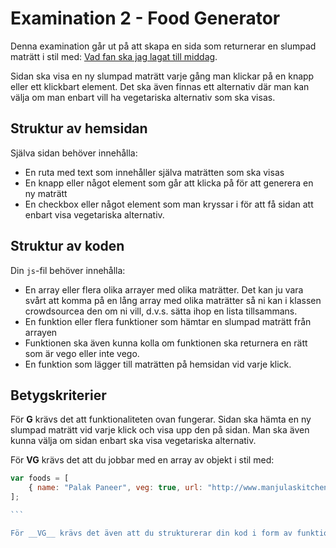 # Examination 2 - Food Generator

Denna examination går ut på att skapa en sida som returnerar en slumpad maträtt i stil med: [Vad fan ska jag lagat till middag](http://vadfanskajaglagatillmiddag.nu/). 

Sidan ska visa en ny slumpad maträtt varje gång man klickar på en knapp eller ett klickbart element. Det ska även finnas ett alternativ där man kan välja om man enbart vill ha vegetariska alternativ som ska visas.

## Struktur av hemsidan

Själva sidan behöver innehålla:
* En ruta med text som innehåller själva maträtten som ska visas
* En knapp eller något element som går att klicka på för att generera en ny maträtt
* En checkbox eller något element som man kryssar i för att få sidan att enbart visa vegetariska alternativ.

## Struktur av koden

Din `js`-fil behöver innehålla:
* En array eller flera olika arrayer med olika maträtter. Det kan ju vara svårt att komma på en lång array med olika maträtter så ni kan i klassen crowdsourcea den om ni vill, d.v.s. sätta ihop en lista tillsammans.
* En funktion eller flera funktioner som hämtar en slumpad maträtt från arrayen
* Funktionen ska även kunna kolla om funktionen ska returnera en rätt som är vego eller inte vego.
* En funktion som lägger till maträtten på hemsidan vid varje klick.


## Betygskriterier

För __G__ krävs det att funktionaliteten ovan fungerar. Sidan ska hämta en ny slumpad maträtt vid varje klick och visa upp den på sidan. Man ska även kunna välja om sidan enbart ska visa vegetariska alternativ.

För __VG__ krävs det att du jobbar med en array av objekt i stil med:

``````javascript
var foods = [
    { name: "Palak Paneer", veg: true, url: "http://www.manjulaskitchen.com/palak-paneer-2016/"}
];

```

För __VG__ krävs det även att du strukturerar din kod i form av funktioner. Exempel: om du ska generera en ny maträtt ska du ha en funktion som t.ex. heter `getRandomMeal()` som kallas på när du ska få fram en ny maträtt.

